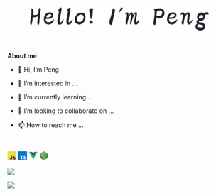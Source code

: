 <p align="center"><img width="80%" alt="" src="./assets/readme-header.png" /></a></p>

<br />

**About me**

- 👋 Hi, I’m Peng

- 👀 I’m interested in ...

- 🌱 I’m currently learning ...

- 💞️ I’m looking to collaborate on ...

- 📫 How to reach me ...
<br/>

<code><img height="20" alt="javascript" src="https://raw.githubusercontent.com/github/explore/80688e429a7d4ef2fca1e82350fe8e3517d3494d/topics/javascript/javascript.png"></code>
<code><img height="20" alt="typescript" src="https://raw.githubusercontent.com/github/explore/80688e429a7d4ef2fca1e82350fe8e3517d3494d/topics/typescript/typescript.png"></code>
<code><img height="20" alt="react" src="https://raw.githubusercontent.com/github/explore/80688e429a7d4ef2fca1e82350fe8e3517d3494d/topics/vue/vue.png"></code>
<code><img height="20" alt="nodejs" src="https://raw.githubusercontent.com/github/explore/80688e429a7d4ef2fca1e82350fe8e3517d3494d/topics/nodejs/nodejs.png"></code> 

 <img align="top" src="https://github-readme-stats.vercel.app/api/top-langs/?username=AnderPeng&hide=HTML"><img>
 
 <img align="top" src="https://github-readme-stats.vercel.app/api?username=AnderPeng&count_private=true&show_icons=true&hide=issues"></img>

<!---
AnderPeng/AnderPeng is a ✨ special ✨ repository because its `README.md` (this file) appears on your GitHub profile.
You can click the Preview link to take a look at your changes.
--->
